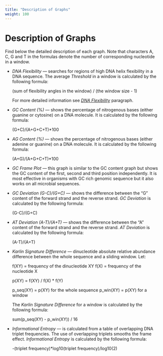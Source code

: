 ```yaml
---
title: "Description of Graphs"
weight: 100
---
```



# Description of Graphs

Find below the detailed description of each graph. Note that characters A, C, G and T in the formulas denote the number of corresponding nucleotide in a window.

*   _DNA Flexibility_ — searches for regions of high DNA helix flexibility in a DNA sequence. The average _Threshold_ in a window is calculated by the following formula:

    (sum of flexibility angles in the window) / (the window size - 1)

    For more detailed information see [_DNA Flexibility_](https://ugene.unipro.ru/wiki/display/UUOUM/DNA+Flexibility) paragraph.

*   _GC Content (%)_ — shows the percentage of nitrogenous bases (either guanine or cytosine) on a DNA molecule. It is calculated by the following formula:

    (G+C)/(A+G+C+T)\*100

*   _AG Content (%)_ — shows the percentage of nitrogenous bases (either adenine or guanine) on a DNA molecule. It is calculated by the following formula:

    (A+G)/(A+G+C+T)\*100

*   _GC Frame Plot_ — this graph is similar to the GC content graph but shows the GC content of the first, second and third position independently. It is most effective in organisms with GC rich genomic sequence but it also works on all microbial sequences.
*   _GC Deviation (G-C)/(G+C)_ — shows the difference between the “G” content of the forward strand and the reverse strand. _GC Deviation_ is calculated by the following formula:

    (G-C)/(G+C)

*   _AT Deviation (A-T)/(A+T)_ — shows the difference between the “A” content of the forward strand and the reverse strand. _AT Deviation_ is calculated by the following formula:

    (A-T)/(A+T)

*   _Karlin Signature Difference_ — dinucleotide absolute relative abundance difference between the whole sequence and a sliding window. Let:

    f(XY) = frequency of the dinucleotide XY
    f(X)  = frequency of the nucleotide X

    p(XY) = f(XY) / f(X) \* f(Y)

    p\_seq(XY) = p(XY) for the whole sequence
    p\_win(XY) = p(XY) for a window

    The _Karlin Signature Difference_ for a window is calculated by the following formula:

    sum(p\_seq(XY) - p\_win(XY)) / 16

*   _Informational Entropy_ — is calculated from a table of overlapping DNA triplet frequencies. The use of overlapping triplets smooths the frame effect. _Informational Entropy_ is calculated by the following formula:

    \-(triplet frequency)\*log10(triplet frequency)/log10(2)
